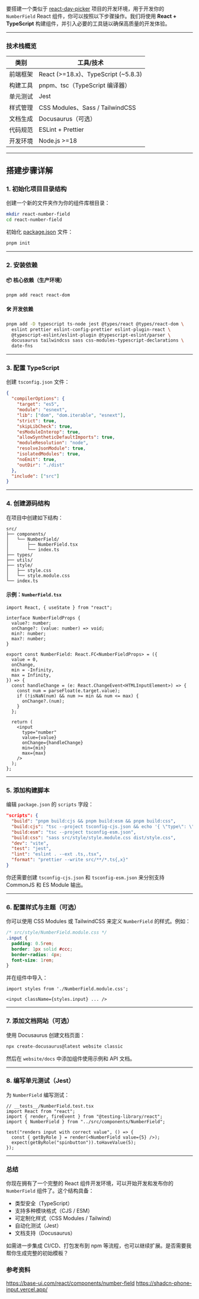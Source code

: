 要搭建一个类似于 [react-day-picker](file:///Users/ll/Desktop/learn-notes/frontend/react/3rd/react-day-picker/website/node_modules/react-day-picker) 项目的开发环境，用于开发你的 `NumberField` React 组件，你可以按照以下步骤操作。我们将使用 **React + TypeScript** 构建组件，并引入必要的工具链以确保高质量的开发体验。

---

### 技术栈概览

| 类别     | 工具/技术                           |
| -------- | ----------------------------------- |
| 前端框架 | React (>=18.x)、TypeScript (~5.8.3) |
| 构建工具 | pnpm、tsc（TypeScript 编译器）      |
| 单元测试 | Jest                                |
| 样式管理 | CSS Modules、Sass / TailwindCSS     |
| 文档生成 | Docusaurus（可选）                  |
| 代码规范 | ESLint + Prettier                   |
| 开发环境 | Node.js >=18                        |

---

## 搭建步骤详解

### 1. 初始化项目目录结构

创建一个新的文件夹作为你的组件库根目录：

```bash
mkdir react-number-field
cd react-number-field
```

初始化 [package.json](file:///Users/ll/Desktop/learn-notes/frontend/react/3rd/react-day-picker/package.json) 文件：

```bash
pnpm init
```

---

### 2. 安装依赖

#### 📦 核心依赖（生产环境）

```bash
pnpm add react react-dom
```

#### 🛠 开发依赖

```bash
pnpm add -D typescript ts-node jest @types/react @types/react-dom \
  eslint prettier eslint-config-prettier eslint-plugin-react \
  @typescript-eslint/eslint-plugin @typescript-eslint/parser \
  docusaurus tailwindcss sass css-modules-typescript-declarations \
  date-fns
```

---

### 3. 配置 TypeScript

创建 `tsconfig.json` 文件：

```json
{
  "compilerOptions": {
    "target": "es5",
    "module": "esnext",
    "lib": ["dom", "dom.iterable", "esnext"],
    "strict": true,
    "skipLibCheck": true,
    "esModuleInterop": true,
    "allowSyntheticDefaultImports": true,
    "moduleResolution": "node",
    "resolveJsonModule": true,
    "isolatedModules": true,
    "noEmit": true,
    "outDir": "./dist"
  },
  "include": ["src"]
}
```

---

### 4. 创建源码结构

在项目中创建如下结构：

```
src/
├── components/
│   └── NumberField/
│       ├── NumberField.tsx
│       └── index.ts
├── types/
├── utils/
├── style/
│   ├── style.css
│   └── style.module.css
└── index.ts
```

#### 示例：`NumberField.tsx`

```tsx
import React, { useState } from "react";

interface NumberFieldProps {
  value?: number;
  onChange?: (value: number) => void;
  min?: number;
  max?: number;
}

export const NumberField: React.FC<NumberFieldProps> = ({
  value = 0,
  onChange,
  min = -Infinity,
  max = Infinity,
}) => {
  const handleChange = (e: React.ChangeEvent<HTMLInputElement>) => {
    const num = parseFloat(e.target.value);
    if (!isNaN(num) && num >= min && num <= max) {
      onChange?.(num);
    }
  };

  return (
    <input
      type="number"
      value={value}
      onChange={handleChange}
      min={min}
      max={max}
    />
  );
};
```

---

### 5. 添加构建脚本

编辑 `package.json` 的 `scripts` 字段：

```json
"scripts": {
  "build": "pnpm build:cjs && pnpm build:esm && pnpm build:css",
  "build:cjs": "tsc --project tsconfig-cjs.json && echo '{ \"type\": \"commonjs\" }' > dist/cjs/package.json",
  "build:esm": "tsc --project tsconfig-esm.json",
  "build:css": "sass src/style/style.module.css dist/style.css",
  "dev": "vite",
  "test": "jest",
  "lint": "eslint . --ext .ts,.tsx",
  "format": "prettier --write src/**/*.ts{,x}"
}
```

你还需要创建 `tsconfig-cjs.json` 和 `tsconfig-esm.json` 来分别支持 CommonJS 和 ES Module 输出。

---

### 6. 配置样式与主题（可选）

你可以使用 CSS Modules 或 TailwindCSS 来定义 `NumberField` 的样式。例如：

```css
/* src/style/NumberField.module.css */
.input {
  padding: 0.5rem;
  border: 1px solid #ccc;
  border-radius: 4px;
  font-size: 1rem;
}
```

并在组件中导入：

```tsx
import styles from './NumberField.module.css';

<input className={styles.input} ... />
```

---

### 7. 添加文档网站（可选）

使用 Docusaurus 创建文档页面：

```bash
npx create-docusaurus@latest website classic
```

然后在 `website/docs` 中添加组件使用示例和 API 文档。

---

### 8. 编写单元测试（Jest）

为 `NumberField` 编写测试：

```tsx
// __tests__/NumberField.test.tsx
import React from "react";
import { render, fireEvent } from "@testing-library/react";
import { NumberField } from "../src/components/NumberField";

test("renders input with correct value", () => {
  const { getByRole } = render(<NumberField value={5} />);
  expect(getByRole("spinbutton")).toHaveValue(5);
});
```

---

### 总结

你现在拥有了一个完整的 React 组件开发环境，可以开始开发和发布你的 `NumberField` 组件了。这个结构具备：

- 类型安全（TypeScript）
- 支持多种模块格式（CJS / ESM）
- 可定制化样式（CSS Modules / Tailwind）
- 自动化测试（Jest）
- 文档支持（Docusaurus）

如需进一步集成 CI/CD、打包发布到 npm 等流程，也可以继续扩展。是否需要我帮你生成完整的初始模板？

### 参考资料
https://base-ui.com/react/components/number-field
https://shadcn-phone-input.vercel.app/
